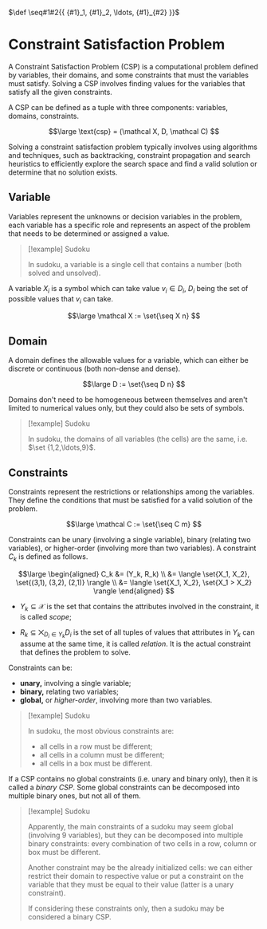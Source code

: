 $\def \seq#1#2{{ {#1}_1, {#1}_2, \ldots, {#1}_{#2} }}$

# Constraint Satisfaction Problem

A Constraint Satisfaction Problem (CSP) is a computational problem defined by variables, their domains, and some constraints that must the variables must satisfy. Solving a CSP involves finding values for the variables that satisfy all the given constraints.

A CSP can be defined as a tuple with three components: variables, domains, constraints.

$$\large
	\text{csp} = (\mathcal X, D, \mathcal C)
$$

Solving a constraint satisfaction problem typically involves using algorithms and techniques, such as backtracking, constraint propagation and search heuristics to efficiently explore the search space and find a valid solution or determine that no solution exists.

## Variable

Variables represent the unknowns or decision variables in the problem, each variable has a specific role and represents an aspect of the problem that needs to be determined or assigned a value.

> [!example] Sudoku
> 
> In sudoku, a variable is a single cell that contains a number (both solved and unsolved).

A variable $X_i$ is a symbol which can take value $v_i \in D_i$, $D_i$ being the set of possible values that $v_i$ can take.

$$\large
	\mathcal X := \set{\seq X n}
$$

## Domain

A domain defines the allowable values for a variable, which can either be discrete or continuous (both non-dense and dense).

$$\large
	D := \set{\seq D n}
$$

Domains don't need to be homogeneous between themselves and aren't limited to numerical values only, but they could also be sets of symbols.

> [!example] Sudoku
> 
> In sudoku, the domains of all variables (the cells) are the same, i.e. $\set {1,2,\ldots,9}$.

## Constraints

Constraints represent the restrictions or relationships among the variables. They define the conditions that must be satisfied for a valid solution of the problem.

$$\large
	\mathcal C := \set{\seq C m}
$$

Constraints can be unary (involving a single variable), binary (relating two variables), or higher-order (involving more than two variables). A constraint $C_k$ is defined as follows.

$$\large
\begin{aligned}
	C_k
	&= (Y_k, R_k) \\
	&= \langle
		\set{X_1, X_2},
		\set{(3,1), (3,2), (2,1)}
	\rangle \\
	&= \langle
		\set{X_1, X_2},
		\set{X_1 > X_2}
	\rangle
\end{aligned}
$$

- $Y_k \subseteq \mathcal X$ is the set that contains the attributes involved in the constraint, it is called *scope*; 

- $R_k \subseteq \bigtimes_{D_i \in Y_k} D_i$ is the set of all tuples of values that attributes in $Y_k$ can assume at the same time, it is called *relation*. It is the actual constraint that defines the problem to solve.

Constraints can be:

- **unary,** involving a single variable;
- **binary,** relating two variables;
- **global,** or *higher-order*, involving more than two variables.

> [!example] Sudoku
> 
> In sudoku, the most obvious constraints are:
> - all cells in a row must be different;
> - all cells in a column must be different;
> - all cells in a box must be different.

If a CSP contains no global constraints (i.e. unary and binary only), then it is called a *binary CSP*. Some global constraints can be decomposed into multiple binary ones, but not all of them.

> [!example] Sudoku
> 
> Apparently, the main constraints of a sudoku may seem global (involving 9 variables), but they can be decomposed into multiple binary constraints: every combination of two cells in a row, column or box must be different.
> 
> Another constraint may be the already initialized cells: we can either restrict their domain to respective value or put a constraint on the variable that they must be equal to their value (latter is a unary constraint).
> 
> If considering these constraints only, then a sudoku may be considered a binary CSP.